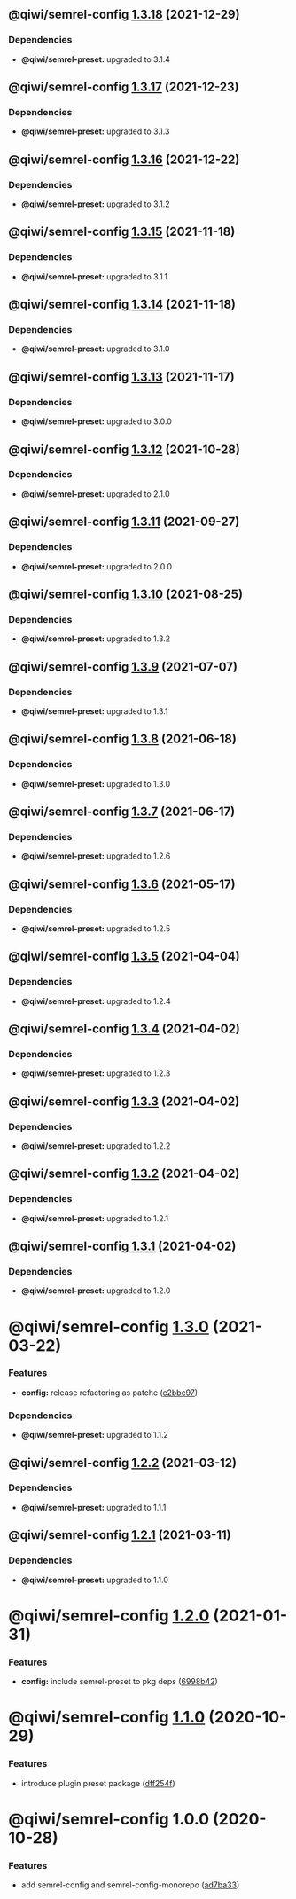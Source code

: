## @qiwi/semrel-config [1.3.18](https://github.com/qiwi/semantic-release-toolkit/compare/@qiwi/semrel-config@1.3.17...@qiwi/semrel-config@1.3.18) (2021-12-29)





### Dependencies

* **@qiwi/semrel-preset:** upgraded to 3.1.4

## @qiwi/semrel-config [1.3.17](https://github.com/qiwi/semantic-release-toolkit/compare/@qiwi/semrel-config@1.3.16...@qiwi/semrel-config@1.3.17) (2021-12-23)





### Dependencies

* **@qiwi/semrel-preset:** upgraded to 3.1.3

## @qiwi/semrel-config [1.3.16](https://github.com/qiwi/semantic-release-toolkit/compare/@qiwi/semrel-config@1.3.15...@qiwi/semrel-config@1.3.16) (2021-12-22)





### Dependencies

* **@qiwi/semrel-preset:** upgraded to 3.1.2

## @qiwi/semrel-config [1.3.15](https://github.com/qiwi/semantic-release-toolkit/compare/@qiwi/semrel-config@1.3.14...@qiwi/semrel-config@1.3.15) (2021-11-18)





### Dependencies

* **@qiwi/semrel-preset:** upgraded to 3.1.1

## @qiwi/semrel-config [1.3.14](https://github.com/qiwi/semantic-release-toolkit/compare/@qiwi/semrel-config@1.3.13...@qiwi/semrel-config@1.3.14) (2021-11-18)





### Dependencies

* **@qiwi/semrel-preset:** upgraded to 3.1.0

## @qiwi/semrel-config [1.3.13](https://github.com/qiwi/semantic-release-toolkit/compare/@qiwi/semrel-config@1.3.12...@qiwi/semrel-config@1.3.13) (2021-11-17)





### Dependencies

* **@qiwi/semrel-preset:** upgraded to 3.0.0

## @qiwi/semrel-config [1.3.12](https://github.com/qiwi/semantic-release-toolkit/compare/@qiwi/semrel-config@1.3.11...@qiwi/semrel-config@1.3.12) (2021-10-28)





### Dependencies

* **@qiwi/semrel-preset:** upgraded to 2.1.0

## @qiwi/semrel-config [1.3.11](https://github.com/qiwi/semantic-release-toolkit/compare/@qiwi/semrel-config@1.3.10...@qiwi/semrel-config@1.3.11) (2021-09-27)





### Dependencies

* **@qiwi/semrel-preset:** upgraded to 2.0.0

## @qiwi/semrel-config [1.3.10](https://github.com/qiwi/semantic-release-toolkit/compare/@qiwi/semrel-config@1.3.9...@qiwi/semrel-config@1.3.10) (2021-08-25)





### Dependencies

* **@qiwi/semrel-preset:** upgraded to 1.3.2

## @qiwi/semrel-config [1.3.9](https://github.com/qiwi/semantic-release-toolkit/compare/@qiwi/semrel-config@1.3.8...@qiwi/semrel-config@1.3.9) (2021-07-07)





### Dependencies

* **@qiwi/semrel-preset:** upgraded to 1.3.1

## @qiwi/semrel-config [1.3.8](https://github.com/qiwi/semantic-release-toolkit/compare/@qiwi/semrel-config@1.3.7...@qiwi/semrel-config@1.3.8) (2021-06-18)





### Dependencies

* **@qiwi/semrel-preset:** upgraded to 1.3.0

## @qiwi/semrel-config [1.3.7](https://github.com/qiwi/semantic-release-toolkit/compare/@qiwi/semrel-config@1.3.6...@qiwi/semrel-config@1.3.7) (2021-06-17)





### Dependencies

* **@qiwi/semrel-preset:** upgraded to 1.2.6

## @qiwi/semrel-config [1.3.6](https://github.com/qiwi/semantic-release-toolkit/compare/@qiwi/semrel-config@1.3.5...@qiwi/semrel-config@1.3.6) (2021-05-17)





### Dependencies

* **@qiwi/semrel-preset:** upgraded to 1.2.5

## @qiwi/semrel-config [1.3.5](https://github.com/qiwi/semantic-release-toolkit/compare/@qiwi/semrel-config@1.3.4...@qiwi/semrel-config@1.3.5) (2021-04-04)





### Dependencies

* **@qiwi/semrel-preset:** upgraded to 1.2.4

## @qiwi/semrel-config [1.3.4](https://github.com/qiwi/semantic-release-toolkit/compare/@qiwi/semrel-config@1.3.3...@qiwi/semrel-config@1.3.4) (2021-04-02)





### Dependencies

* **@qiwi/semrel-preset:** upgraded to 1.2.3

## @qiwi/semrel-config [1.3.3](https://github.com/qiwi/semantic-release-toolkit/compare/@qiwi/semrel-config@1.3.2...@qiwi/semrel-config@1.3.3) (2021-04-02)





### Dependencies

* **@qiwi/semrel-preset:** upgraded to 1.2.2

## @qiwi/semrel-config [1.3.2](https://github.com/qiwi/semantic-release-toolkit/compare/@qiwi/semrel-config@1.3.1...@qiwi/semrel-config@1.3.2) (2021-04-02)





### Dependencies

* **@qiwi/semrel-preset:** upgraded to 1.2.1

## @qiwi/semrel-config [1.3.1](https://github.com/qiwi/semantic-release-toolkit/compare/@qiwi/semrel-config@1.3.0...@qiwi/semrel-config@1.3.1) (2021-04-02)





### Dependencies

* **@qiwi/semrel-preset:** upgraded to 1.2.0

# @qiwi/semrel-config [1.3.0](https://github.com/qiwi/semantic-release-toolkit/compare/@qiwi/semrel-config@1.2.2...@qiwi/semrel-config@1.3.0) (2021-03-22)


### Features

* **config:** release refactoring as patche ([c2bbc97](https://github.com/qiwi/semantic-release-toolkit/commit/c2bbc97e4e265e839e034671bf629210ae99db45))





### Dependencies

* **@qiwi/semrel-preset:** upgraded to 1.1.2

## @qiwi/semrel-config [1.2.2](https://github.com/qiwi/semantic-release-toolkit/compare/@qiwi/semrel-config@1.2.1...@qiwi/semrel-config@1.2.2) (2021-03-12)





### Dependencies

* **@qiwi/semrel-preset:** upgraded to 1.1.1

## @qiwi/semrel-config [1.2.1](https://github.com/qiwi/semantic-release-toolkit/compare/@qiwi/semrel-config@1.2.0...@qiwi/semrel-config@1.2.1) (2021-03-11)





### Dependencies

* **@qiwi/semrel-preset:** upgraded to 1.1.0

# @qiwi/semrel-config [1.2.0](https://github.com/qiwi/semantic-release-toolkit/compare/@qiwi/semrel-config@1.1.0...@qiwi/semrel-config@1.2.0) (2021-01-31)


### Features

* **config:** include semrel-preset to pkg deps ([6998b42](https://github.com/qiwi/semantic-release-toolkit/commit/6998b4212df4665274b43978ca7ab2fad58b37ec))

# @qiwi/semrel-config [1.1.0](https://github.com/qiwi/semantic-release-toolkit/compare/@qiwi/semrel-config@1.0.0...@qiwi/semrel-config@1.1.0) (2020-10-29)


### Features

* introduce plugin preset package ([dff254f](https://github.com/qiwi/semantic-release-toolkit/commit/dff254ff4b4d5088e165acb97e28f9e40f84bd20))

# @qiwi/semrel-config 1.0.0 (2020-10-28)


### Features

* add semrel-config and semrel-config-monorepo ([ad7ba33](https://github.com/qiwi/semantic-release-toolkit/commit/ad7ba33cf6f6705c1f1f1919c197d5ad7345de4b))
